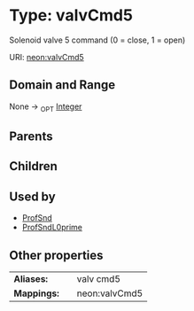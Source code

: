 
# Type: valvCmd5


Solenoid valve 5 command (0 = close, 1 = open)

URI: [neon:valvCmd5](https://data.neonscience.org/valvCmd5)


## Domain and Range

None ->  <sub>OPT</sub> [Integer](types/Integer.md)

## Parents


## Children


## Used by

 * [ProfSnd](ProfSnd.md)
 * [ProfSndL0prime](ProfSndL0prime.md)

## Other properties

|  |  |  |
| --- | --- | --- |
| **Aliases:** | | valv cmd5 |
| **Mappings:** | | neon:valvCmd5 |


